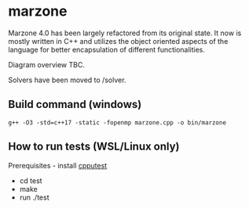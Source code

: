 # marzone
Marzone 4.0 has been largely refactored from its original state. It now is mostly written in C++ and utilizes the object oriented aspects of the language for better encapsulation of different functionalities. 

Diagram overview TBC. 

Solvers have been moved to /solver.

## Build command (windows)
```
g++ -O3 -std=c++17 -static -fopenmp marzone.cpp -o bin/marzone
```

## How to run tests (WSL/Linux only)
Prerequisites - install [cpputest](https://cpputest.github.io/manual.html)

- cd test
- make
- run ./test

